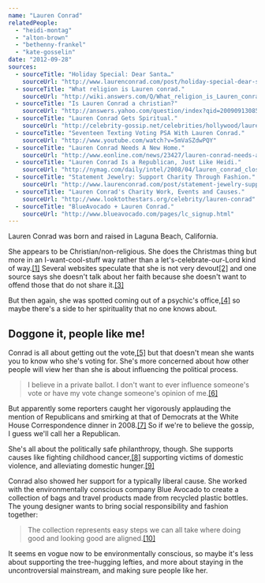 ```yaml
---
name: "Lauren Conrad"
relatedPeople:
  - "heidi-montag"
  - "alton-brown"
  - "bethenny-frankel"
  - "kate-gosselin"
date: "2012-09-28"
sources:
  - sourceTitle: "Holiday Special: Dear Santa…"
    sourceUrl: "http://www.laurenconrad.com/post/holiday-special-dear-santa-wish-list-2011"
  - sourceTitle: "What religion is Lauren conrad."
    sourceUrl: "http://wiki.answers.com/Q/What_religion_is_Lauren_conrad"
  - sourceTitle: "Is Lauren Conrad a christian?"
    sourceUrl: "http://answers.yahoo.com/question/index?qid=20090913085345AAqVQtJ"
  - sourceTitle: "Lauren Conrad Gets Spiritual."
    sourceUrl: "http://celebrity-gossip.net/celebrities/hollywood/lauren-conrad-gets-spiritual-207498"
  - sourceTitle: "Seventeen Texting Voting PSA With Lauren Conrad."
    sourceUrl: "http://www.youtube.com/watch?v=5mVaSZdwPQY"
  - sourceTitle: "Lauren Conrad Needs A New Home."
    sourceUrl: "http://www.eonline.com/news/23427/lauren-conrad-needs-a-new-home"
  - sourceTitle: "Lauren Conrad Is a Republican, Just Like Heidi."
    sourceUrl: "http://nymag.com/daily/intel/2008/04/lauren_conrad_closet_republica.html"
  - sourceTitle: "Statement Jewelry: Support Charity Through Fashion."
    sourceUrl: "http://www.laurenconrad.com/post/statement-jewelry-support-charity-through-fashion"
  - sourceTitle: "Lauren Conrad's Charity Work, Events and Causes."
    sourceUrl: "http://www.looktothestars.org/celebrity/lauren-conrad"
  - sourceTitle: "BlueAvocado + Lauren Conrad."
    sourceUrl: "http://www.blueavocado.com/pages/lc_signup.html"
---
```


Lauren Conrad was born and raised in Laguna Beach, California.

She appears to be Christian/non-religious. She does the Christmas thing but more in an I-want-cool-stuff way rather than a let's-celebrate-our-Lord kind of way.<a class="source-citation" href="#http://www.laurenconrad.com/post/holiday-special-dear-santa-wish-list-2011" title="Holiday Special: Dear Santa…">[1]</a> Several websites speculate that she is not very devout<a class="source-citation" href="#http://wiki.answers.com/Q/What_religion_is_Lauren_conrad" title="What religion is Lauren conrad.">[2]</a> and one source says she doesn't talk about her faith because she doesn't want to offend those that do not share it.<a class="source-citation" href="#http://answers.yahoo.com/question/index?qid=20090913085345AAqVQtJ" title="Is Lauren Conrad a christian?">[3]</a>

But then again, she was spotted coming out of a psychic's office,<a class="source-citation" href="#http://celebrity-gossip.net/celebrities/hollywood/lauren-conrad-gets-spiritual-207498" title="Lauren Conrad Gets Spiritual.">[4]</a> so maybe there's a side to her spirituality that no one knows about.


## Doggone it, people like me!

Conrad is all about getting out the vote,<a class="source-citation" href="#http://www.youtube.com/watch?v=5mVaSZdwPQY" title="Seventeen Texting Voting PSA With Lauren Conrad.">[5]</a> but that doesn't mean she wants you to know who she's voting for. She's more concerned about how other people will view her than she is about influencing the political process.

>I believe in a private ballot. I don't want to ever influence someone's vote or have my vote change someone's opinion of me.<a class="source-citation" href="#http://www.eonline.com/news/23427/lauren-conrad-needs-a-new-home" title="Lauren Conrad Needs A New Home.">[6]</a>

But apparently some reporters caught her vigorously applauding the mention of Republicans and smirking at that of Democrats at the White House Correspondence dinner in 2008.<a class="source-citation" href="#http://nymag.com/daily/intel/2008/04/lauren_conrad_closet_republica.html" title="Lauren Conrad Is a Republican, Just Like Heidi.">[7]</a> So if we're to believe the gossip, I guess we'll call her a Republican.

She's all about the politically safe philanthropy, though. She supports causes like fighting childhood cancer,<a class="source-citation" href="#http://www.laurenconrad.com/post/statement-jewelry-support-charity-through-fashion" title="Statement Jewelry: Support Charity Through Fashion.">[8]</a> supporting victims of domestic violence, and alleviating domestic hunger.<a class="source-citation" href="#http://www.looktothestars.org/celebrity/lauren-conrad" title="Lauren Conrad&apos;s Charity Work, Events and Causes.">[9]</a>

Conrad also showed her support for a typically liberal cause. She worked with the environmentally conscious company Blue Avocado to create a collection of bags and travel products made from recycled plastic bottles. The young designer wants to bring social responsibility and fashion together:

>The collection represents easy steps we can all take where doing good and looking good are aligned.<a class="source-citation" href="#http://www.blueavocado.com/pages/lc_signup.html" title="BlueAvocado + Lauren Conrad.">[10]</a>

It seems en vogue now to be environmentally conscious, so maybe it's less about supporting the tree-hugging lefties, and more about staying in the uncontroversial mainstream, and making sure people like her.